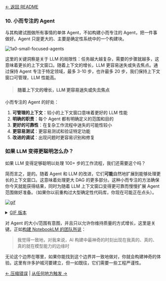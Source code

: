 [← 返回 README](https://github.com/humanlayer/12-factor-agents/blob/main/README.md)

### 10. 小而专注的 Agent

与其构建试图做所有事情的单体 Agent，不如构建小而专注的 Agent，把一件事做好。Agent 只是更大的、主要是确定性系统中的一个构建块。

![1a0-small-focused-agents](https://github.com/humanlayer/12-factor-agents/blob/main/img/1a0-small-focused-agents.png)

这里的关键洞察是关于 LLM 的局限性：任务越大越复杂，需要的步骤就越多，这意味着更长的上下文窗口。随着上下文的增长，LLM 更容易迷失或失去焦点。通过保持 Agent 专注于特定领域，最多 3-10 步，也许最多 20 步，我们保持上下文窗口可管理，LLM 性能高。

> #### 随着上下文的增长，LLM 更容易迷失或失去焦点

小而专注的 Agent 的好处：

1. **可管理的上下文**：较小的上下文窗口意味着更好的 LLM 性能
2. **明确的职责**：每个 Agent 都有明确定义的范围和目的
3. **更好的可靠性**：在复杂工作流程中迷失的可能性较小
4. **更容易测试**：更容易测试和验证特定功能
5. **改进的调试**：出现问题时更容易识别和修复

### 如果 LLM 变得更聪明怎么办？

如果 LLM 变得足够聪明以处理 100+ 步的工作流程，我们还需要这个吗？

简而言之，是的。随着 Agent 和 LLM 的改进，它们**可能**自然地扩展到能够处理更长的上下文窗口。这意味着处理更大 DAG 的更多部分。这种小而专注的方法确保你今天就能获得结果，同时为随着 LLM 上下文窗口变得更可靠而慢慢扩展 Agent 范围做好准备。（如果你以前重构过大型确定性代码库，你现在可能正在点头）。

[![gif](https://github.com/humanlayer/12-factor-agents/blob/main/img/1a5-agent-scope-grow.gif)](https://github.com/user-attachments/assets/0cd3f52c-046e-4d5e-bab4-57657157c82f)

<details>
<summary><a href="https://github.com/humanlayer/12-factor-agents/blob/main/img/1a5-agent-scope-grow.gif">GIF 版本</a></summary>
![gif](https://github.com/humanlayer/12-factor-agents/blob/main/img/1a5-agent-scope-grow.gif)
</details>

对 Agent 的大小/范围有意图，并且只以允许你维持质量的方式增长，这里是关键。正如[构建 NotebookLM 的团队所说](https://open.substack.com/pub/swyx/p/notebooklm?selection=08e1187c-cfee-4c63-93c9-71216640a5f8&utm_campaign=post-share-selection&utm_medium=web)：

> 我觉得一致地，对我来说，AI 构建中最神奇的时刻出现在我真的、真的、真的就在模型能力的边缘时

无论这个边界在哪里，如果你能找到这个边界并一致地做对，你就会构建神奇的体验。这里有许多护城河要建立，但一如既往，它们需要一些工程严谨性。

[← 压缩错误](https://github.com/humanlayer/12-factor-agents/blob/main/content/factor-09-compact-errors.md) | [从任何地方触发 →](https://github.com/humanlayer/12-factor-agents/blob/main/content/factor-11-trigger-from-anywhere.md)